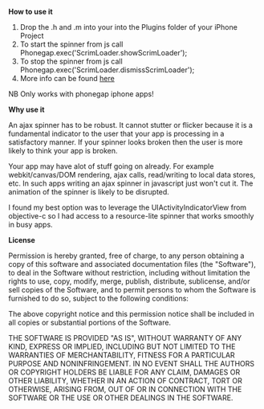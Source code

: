 **How to use it**

1. Drop the .h and .m into your into the Plugins folder of your iPhone Project
2. To start the spinner from js call Phonegap.exec('ScrimLoader.showScrimLoader');
3. To stop the spinner from js call Phonegap.exec('ScrimLoader.dismissScrimLoader');
4. More info can be found [here](http://nigeslice.blogspot.com)

NB Only works with phonegap iphone apps!

**Why use it**

An ajax spinner has to be robust. It cannot stutter or flicker because it is a fundamental indicator to the user that your app is processing
in a satisfactory manner. If your spinner looks broken then the user is more likely to think your app is broken.

Your app may have alot of stuff going on already. For example webkit/canvas/DOM rendering, ajax calls, read/writing to local data stores, etc.
In such apps writing an ajax spinner in javascript just won't cut it. The animation of the spinner is likely to be disrupted.

I found my best option was to leverage the UIActivityIndicatorView from objective-c so I had access to a resource-lite spinner that works smoothly in busy apps.

**License**

Permission is hereby granted, free of charge, to any person obtaining a copy of this software and associated documentation files (the "Software"), to deal in the Software without restriction, including without limitation the rights to use, copy, modify, merge, publish, distribute, sublicense, and/or sell copies of the Software, and to permit persons to whom the Software is furnished to do so, subject to the following conditions:

The above copyright notice and this permission notice shall be included in all copies or substantial portions of the Software.

THE SOFTWARE IS PROVIDED "AS IS", WITHOUT WARRANTY OF ANY KIND, EXPRESS OR IMPLIED, INCLUDING BUT NOT LIMITED TO THE WARRANTIES OF MERCHANTABILITY, FITNESS FOR A PARTICULAR PURPOSE AND NONINFRINGEMENT. IN NO EVENT SHALL THE AUTHORS OR COPYRIGHT HOLDERS BE LIABLE FOR ANY CLAIM, DAMAGES OR OTHER LIABILITY, WHETHER IN AN ACTION OF CONTRACT, TORT OR OTHERWISE, ARISING FROM, OUT OF OR IN CONNECTION WITH THE SOFTWARE OR THE USE OR OTHER DEALINGS IN THE SOFTWARE.


